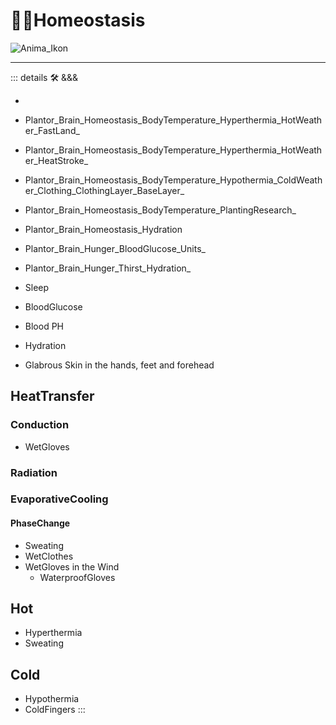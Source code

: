 # 👷‍♀️<soma>Homeostasis</soma>

![Anima_Ikon](/Ikon/Anima_Ikon.png)

---

<!-- =================================================== -->
<!-- =================================================== -->
<!-- =================================================== -->
<!-- =================================================== -->
<!-- =================================================== -->
::: details 🛠 <dev>&&&</dev>

-

- Plantor_Brain_Homeostasis_BodyTemperature_Hyperthermia_HotWeather_FastLand_
- Plantor_Brain_Homeostasis_BodyTemperature_Hyperthermia_HotWeather_HeatStroke_
- Plantor_Brain_Homeostasis_BodyTemperature_Hypothermia_ColdWeather_Clothing_ClothingLayer_BaseLayer_
- Plantor_Brain_Homeostasis_BodyTemperature_PlantingResearch_
- Plantor_Brain_Homeostasis_Hydration
- Plantor_Brain_Hunger_BloodGlucose_Units_
- Plantor_Brain_Hunger_Thirst_Hydration_
- Sleep
- BloodGlucose
- Blood PH
- Hydration
- Glabrous Skin in the hands, feet and forehead

## HeatTransfer

### Conduction

- WetGloves

### Radiation

### EvaporativeCooling

#### PhaseChange

- Sweating
- WetClothes
- WetGloves in the Wind
    - WaterproofGloves

## Hot

- Hyperthermia
- Sweating

## Cold

- Hypothermia
- ColdFingers
:::
